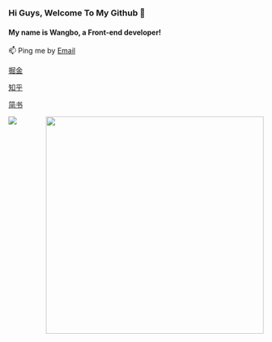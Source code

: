 ### Hi Guys, Welcome To My Github 👋

#### My name is Wangbo, a Front-end developer!    

📫 Ping me by [Email](mailto:bo.wang1016@outlook.com)

[掘金](https://juejin.im/user/59700b486fb9a06bb0196169)

[知乎](https://www.zhihu.com/people/ke-chen-6-83)

[简书](https://www.jianshu.com/u/66b577b7d7bb) 

<img align="right" width="430px" src="https://github-readme-stats.vercel.app/api?username=BoWang816&show_icons=true&title_color=46BAEB&icon_color=46BAEB" />
<img align="left" src="https://github-readme-stats.vercel.app/api/top-langs/?username=BoWang816&layout=compact&show_owner=true" />
